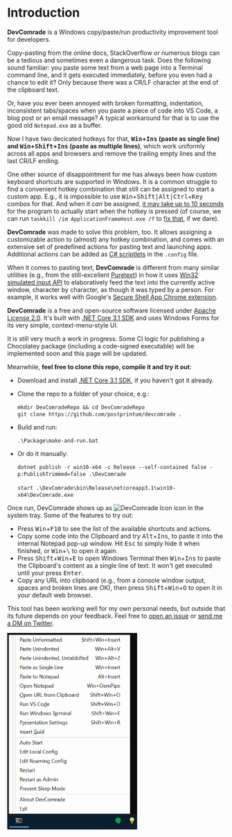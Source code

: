 # Introduction 
**DevComrade** is a Windows copy/paste/run productivity improvement tool for developers. 

Copy-pasting from the online docs, StackOverflow or numerous blogs can be a tedious and sometimes even a dangerous task. Does the following sound familiar: you paste some text from a web page into a Terminal command line, and it gets executed immediately, before you even had a chance to edit it? Only because there was a CR/LF character at the end of the clipboard text.

Or, have you ever been annoyed with broken formatting, indentation, inconsistent tabs/spaces when you paste a piece of code into VS Code, a blog post or an email message? A typical workaround for that is to use the good old `Notepad.exe` as a buffer.

Now I have two decicated hotkeys for that, **<kbd>Win</kbd>+<kbd>Ins</kbd> (paste as single line) and <kbd>Win</kbd>+<kbd>Shift</kbd>+<kbd>Ins</kbd> (paste as multiple lines)**, which work uniformly across all apps and browsers and remove the trailing empty lines and the last CR/LF ending.

One other source of disappointment for me has always been how custom keyboard shortcuts are supported in Windows. It is a common struggle to find a convenient hotkey combination that still can be assigned to start a custom app. E.g., it is impossible to use <kbd>Win</kbd>+<kbd>Shift|Alt|Ctrl</kbd>+<kbd>Key</kbd> combos for that. And when it *can* be assigned, [it may take up to 10 seconds](https://superuser.com/q/426947/246232) for the program to actually start when the hotkey is pressed (of course, we can run `taskkill /im ApplicationFrameHost.exe /f` to [fix that](https://superuser.com/a/961761), if we dare).

**DevComrade** was made to solve this problem, too. It allows assigning a customizable action to (almost) any hotkey combination, and comes with an extensive set of predefined actions for pasting text and launching apps. Additional actions can be added as [C# scriptlets](https://github.com/dotnet/roslyn/wiki/Scripting-API-Samples) in the `.config` file.

When it comes to pasting text, **DevComrade** is different from many similar utilities (e.g., from the still-excellent [Puretext](https://stevemiller.net/puretext/)) in how it uses [Win32 simulated input API](https://docs.microsoft.com/en-us/windows/win32/api/winuser/nf-winuser-sendinput) to elaboratively feed the text into the currently active window, character by character, as though it was typed by a person. For example, it works well with Google's [Secure Shell App Chrome extension](https://chrome.google.com/webstore/detail/secure-shell-app/pnhechapfaindjhompbnflcldabbghjo?hl=en).

**DevComrade** is a free and open-source software licensed under [Apache License 2.0](https://www.apache.org/licenses/LICENSE-2.0). It's built with [.NET Core 3.1 SDK](https://dotnet.microsoft.com/download/dotnet-core/3.1) and uses Windows Forms for its very simple, context-menu-style UI. 

It is still very much a work in progress. Some CI logic for publishing a Chocolatey package (including a code-signed executable) will be implemented soon and this page will be updated. 

Meanwhile, **feel free to clone this repo, compile it and try it out**:

- Download and install [.NET Core 3.1 SDK](https://download.visualstudio.microsoft.com/download/pr/547f9f81-599a-4b58-9322-d1d158385df6/ebe3e02fd54c29487ac32409cb20d352/dotnet-sdk-3.1.401-win-x64.exe), if you haven't got it already.

- Clone the repo to a folder of your choice, e.g.:
    ```
    mkdir DevComradeRepo && cd DevComradeRepo
    git clone https://github.com/postprintum/devcomrade .
    ```
- Build and run:
    ```
    .\Package\make-and-run.bat
    ```
- Or do it manually:
    ```
    dotnet publish -r win10-x64 -c Release --self-contained false -p:PublishTrimmed=false .\DevComrade
    
    start .\DevComrade\bin\Release\netcoreapp3.1\win10-x64\DevComrade.exe
    ```
Once run, DevComrade shows up as <img src="./Art/BulbIcon.ico" alt="DevComrade Icon" height="16"/> icon in the system tray. Some of the features to try out:

- Press <kbd>Win</kbd>+<kbd>F10</kbd> to see the list of the available shortcuts and actions.
- Copy some code into the Clipboard and try <kbd>Alt</kbd>+<kbd>Ins</kbd>, to paste it into the internal Notepad pop-up window. Hit <kbd>Esc</kbd> to simply hide it when finished, or <kbd>Win</kbd>+<kbd>&#x5c;</kbd> to open it again.
- Press <kbd>Shift</kbd>+<kbd>Win</kbd>+<kbd>E</kbd> to open Windows Terminal then <kbd>Win</kbd>+<kbd>Ins</kbd> to paste the Clipboard's content as a single line of text. It won't get executed until your press <kbd>Enter</kbd>.
- Copy any URL into clipboard (e.g., from a console window output, spaces and broken lines are OK), then press <kbd>Shift</kbd>+<kbd>Win</kbd>+<kbd>O</kbd> to open it in your default web browser.

This tool has been working well for my own personal needs, but outside that its future depends on your feedback. Feel free to [open an issue](https://github.com/postprintum/devcomrade/issues) or [send me a DM on Twitter](https://twitter.com/noseratio).

<img src="./Art/menu.png" alt="DevComrade Win+F10 Menu" width="300"/>

<!---
# Getting Started
TODO: See above, Guide users through getting your code up and running on their own system. In this section you can talk about:
1.	Installation process
2.	Software dependencies
3.	Latest releases
4.	API references

# Build and Test
TODO: Describe and show how to build your code and run the tests. 

# Contribute
TODO: Explain how other users and developers can contribute to make your code better. 

If you want to learn more about creating good readme files then refer the following [guidelines](https://docs.microsoft.com/en-us/azure/devops/repos/git/create-a-readme?view=azure-devops). You can also seek inspiration from the below readme files:
- [ASP.NET Core](https://github.com/aspnet/Home)
- [Visual Studio Code](https://github.com/Microsoft/vscode)
- [Chakra Core](https://github.com/Microsoft/ChakraCore)

--> 